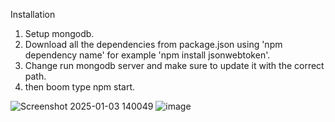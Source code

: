 Installation 
1. Setup mongodb.
2. Download all the dependencies from package.json using 'npm dependency name' for example 'npm install jsonwebtoken'.
3. Change run mongodb server and make sure to update it with the correct path.
4. then boom type npm start.


![Screenshot 2025-01-03 140049](https://github.com/user-attachments/assets/ee4beba7-b333-4ae8-9fdb-2e18adb78e7c)
![image](https://github.com/user-attachments/assets/2398f2b2-c72a-4840-bc0a-702cae7fd03a)
